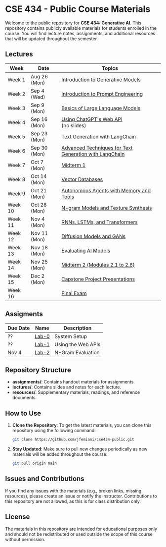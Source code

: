# CSE 434 - Public Course Materials

Welcome to the public repository for **CSE 434: Generative AI**. This repository contains publicly available materials for students enrolled in the course. You will find lecture notes, assignments, and additional resources that will be updated throughout the semester.

## Lectures

| Week   | Date        | Topics                           |
|--------|-------------|----------------------------------|
| Week 1 | Aug 26 (Mon)| [Introduction to Generative Models](lectures/week-01/week-01-introduction-to-generative-models.md)   |
| Week 2 | Sep 4 (Wed) | [Introduction to Prompt Engineering](lectures/week-02/week-02-intro-to-prompt-engineering.md)    |
| Week 3 | Sep 9 (Mon) | [Basics of Large Language Models](lectures/week-03/week-03-basics-of-llms.md) |
| Week 4 | Sep 16 (Mon)| [Using ChatGPT's Web API](lectures/week-04/week-04-web-api-for-chatgpt.md)  <br>(no slides)   |
| Week 5 | Sep 23 (Mon)| [Text Generation with LangChain](lectures/week-05/week-05-text-generation-with-langchain.md)      |
| Week 6 | Sep 30 (Mon)| [Advanced Techniques for Text Generation with LangChain](lectures/week-06/week-06-advanced-langchain.md) |
| Week 7 | Oct 7 (Mon) | [Midterm 1](lectures/week-07/week-07-midterm-1.md)   |
| Week 8 | Oct 14 (Mon)| [Vector Databases](lectures/week-08/week-08-vector-databases.md)       |
| Week 9 | Oct 21 (Mon)| [Autonomous Agents with Memory and Tools](lectures/week-09/week-09-agents.md) |
| Week 10| Oct 28 (Mon)| [N-gram Models and Texture Synthesis](lectures/week-10/week-10-ngrams-and-texture-synthesis.md)               |
| Week 11| Nov 4 (Mon) | [RNNs, LSTMs, and Transformers](lectures/week-11/week-11-rnns-lstms-gans.md)        |
| Week 12| Nov 11 (Mon)| [Diffusion Models and GANs](lectures/week-12/week-12-autonomous-agents-and-pipelines.md)  |
| Week 13| Nov 18 (Mon)| [Evaluating AI Models](lectures/week-13/week-13-evaluating-ai-models.md)             |
| Week 14| Nov 25 (Mon)| [Midterm 2 (Modules 2.1 to 2.6)](lectures/week-14/week-14-midterm-2-modules-2.1-to-2.6.md)   |
| Week 15| Dec 2 (Mon) | [Capstone Project Presentations](lectures/week-15/week-15-capstone-project-presentations.md)   |
| Week 16|             | [Final Exam](lectures/week-16/week-16-final-exam.md)                       |






## Assigments
| Due Date | Name | Description |
|-|-|-|
|?? | [Lab-0](student_materials/assignments/lab-0/lab-0.md) | System Setup |
|?? | [Lab-1](student_materials/assignments/lab-1/lab-1.ipynb) | Using the Web APIs|
|Nov 4 | [Lab-2](student_materials/assignments/lab-2/lab-2.ipynb)| N-Gram Evaluation|




## Repository Structure
- **assignments/**: Contains handout materials for assignments.
- **lectures/**: Contains slides and notes for each lecture.
- **resources/**: Supplementary materials, readings, and reference documents.

## How to Use

1. **Clone the Repository**: To get the latest materials, you can clone this repository using the following command:
    ```bash
    git clone https://github.com/jfemiani/cse434-public.git
    ```

2. **Stay Updated**: Make sure to pull new changes periodically as new materials will be added throughout the course:
    ```bash
    git pull origin main
    ```


## Issues and Contributions

If you find any issues with the materials (e.g., broken links, missing resources), please create an issue or notify the instructor. Contributions to this repository are not allowed, as this is for class distribution only.

## License

The materials in this repository are intended for educational purposes only and should not be redistributed or used outside the scope of this course without permission.

